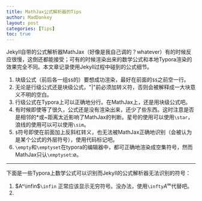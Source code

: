```yaml
---
title: MathJax公式解析器的Tips
author: MadDonkey
layout: post
categories: [Tips]
toc: true
---
```


Jekyll自带的公式解析器MathJax（好像是我自己调的？whatever）有的时候反应很慢，这倒还都能接受；可有的时候渲染出来的数学公式和本地Typora渲染的效果完全不同。本文章记录使用Jekyll过程中碰到的公式细节。

1. 块级公式（前后各一组`$$`的）要想成功渲染，最好在前面的`$$`之前空一行。
2. 无论是行级公式还是块级公式，"\|"前必须加转义符，否则会被解释成一大块意义不明的空白。
3. 行级公式在Typora上可以正确地分行。在MathJax上，还是用块级公式吧。
4. 有时候即使等了很久，公式还是没有渲染出来，还少了些东西。这时注意是否是相邻的\*或\~距离太近影响了MathJax的判断。星号的使用可以使用`\star`，浪线的使用可以可以使用`\sim`。
5. `$`符号即使在前面加上反斜杠转义，也无法被MathJax正确地识别（会被认为是某个公式的外层符号），使用代码标记吧。
6. `\empty`和`\emptyset`在typora的编辑器中，都可正确地渲染成空集符号，然而MathJax只认`\emptyset`:$\emptyset$。

<hr >

下面是一些Typora上数学公式可以识别而Jekyll的公式解析器无法识别的符号：

1. $A^\infin$`\infin` 正常应该显示无穷符号。没办法，使用`\infty`$A^\infty$代替吧。
2. 

